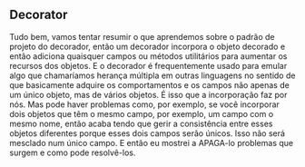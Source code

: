 ## Decorator

Tudo bem, vamos tentar resumir o que aprendemos sobre o padrão de projeto do decorador, então um decorador incorpora o 
objeto decorado e então adiciona quaisquer campos ou métodos utilitários para aumentar os recursos dos objetos. 
E o decorador é frequentemente usado para emular algo que chamaríamos herança múltipla em outras linguagens no sentido 
de que basicamente adquire os comportamentos e os campos não apenas de um único objeto, mas de vários objetos. 
É isso que a incorporação faz por nós. Mas pode haver problemas como, por exemplo, se você incorporar dois objetos que
têm o mesmo campo, por exemplo, um campo com o mesmo nome, então acaba tendo que gerir a consistência entre esses 
objetos diferentes porque esses dois campos serão únicos. Isso não será mesclado num único campo. E então eu mostrei a
APAGA-lo problemas que surgem e como pode resolvê-los.
